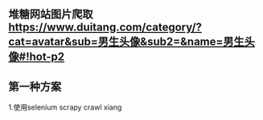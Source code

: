 ## 堆糖网站图片爬取 https://www.duitang.com/category/?cat=avatar&sub=男生头像&sub2=&name=男生头像#!hot-p2

## 第一种方案

1.使用selenium 
scrapy crawl xiang
